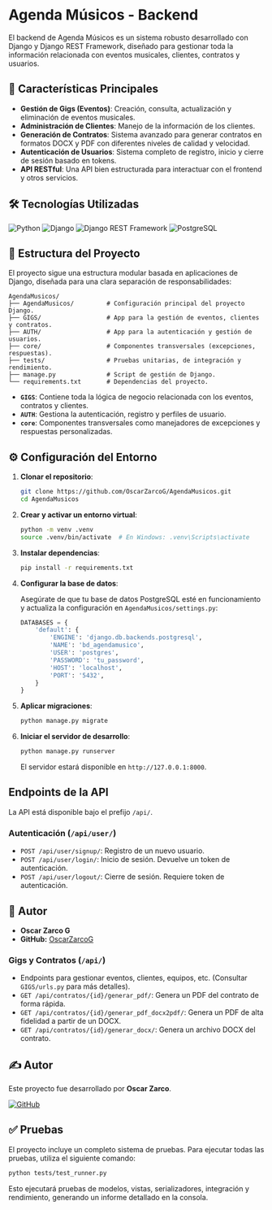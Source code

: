 # Agenda Músicos - Backend

El backend de Agenda Músicos es un sistema robusto desarrollado con Django y Django REST Framework, diseñado para gestionar toda la información relacionada con eventos musicales, clientes, contratos y usuarios.

## 🚀 Características Principales

- **Gestión de Gigs (Eventos)**: Creación, consulta, actualización y eliminación de eventos musicales.
- **Administración de Clientes**: Manejo de la información de los clientes.
- **Generación de Contratos**: Sistema avanzado para generar contratos en formatos DOCX y PDF con diferentes niveles de calidad y velocidad.
- **Autenticación de Usuarios**: Sistema completo de registro, inicio y cierre de sesión basado en tokens.
- **API RESTful**: Una API bien estructurada para interactuar con el frontend y otros servicios.

## 🛠️ Tecnologías Utilizadas

![Python](https://img.shields.io/badge/Python-3776AB?style=for-the-badge&logo=python&logoColor=white)
![Django](https://img.shields.io/badge/Django-092E20?style=for-the-badge&logo=django&logoColor=white)
![Django REST Framework](https://img.shields.io/badge/Django%20REST-A30000?style=for-the-badge&logo=django&logoColor=white)
![PostgreSQL](https://img.shields.io/badge/PostgreSQL-316192?style=for-the-badge&logo=postgresql&logoColor=white)

## 📂 Estructura del Proyecto

El proyecto sigue una estructura modular basada en aplicaciones de Django, diseñada para una clara separación de responsabilidades:

```
AgendaMusicos/
├── AgendaMusicos/         # Configuración principal del proyecto Django.
├── GIGS/                  # App para la gestión de eventos, clientes y contratos.
├── AUTH/                  # App para la autenticación y gestión de usuarios.
├── core/                  # Componentes transversales (excepciones, respuestas).
├── tests/                 # Pruebas unitarias, de integración y rendimiento.
├── manage.py              # Script de gestión de Django.
└── requirements.txt       # Dependencias del proyecto.
```

- **`GIGS`**: Contiene toda la lógica de negocio relacionada con los eventos, contratos y clientes.
- **`AUTH`**: Gestiona la autenticación, registro y perfiles de usuario.
- **`core`**: Componentes transversales como manejadores de excepciones y respuestas personalizadas.

## ⚙️ Configuración del Entorno

1.  **Clonar el repositorio**:

    ```bash
    git clone https://github.com/OscarZarcoG/AgendaMusicos.git
    cd AgendaMusicos
    ```

2.  **Crear y activar un entorno virtual**:

    ```bash
    python -m venv .venv
    source .venv/bin/activate  # En Windows: .venv\Scripts\activate
    ```

3.  **Instalar dependencias**:

    ```bash
    pip install -r requirements.txt
    ```

4.  **Configurar la base de datos**:

    Asegúrate de que tu base de datos PostgreSQL esté en funcionamiento y actualiza la configuración en `AgendaMusicos/settings.py`:

    ```python
    DATABASES = {
        'default': {
            'ENGINE': 'django.db.backends.postgresql',
            'NAME': 'bd_agendamusico',
            'USER': 'postgres',
            'PASSWORD': 'tu_password',
            'HOST': 'localhost',
            'PORT': '5432',
        }
    }
    ```

5.  **Aplicar migraciones**:

    ```bash
    python manage.py migrate
    ```

6.  **Iniciar el servidor de desarrollo**:

    ```bash
    python manage.py runserver
    ```

    El servidor estará disponible en `http://127.0.0.1:8000`.

## Endpoints de la API

La API está disponible bajo el prefijo `/api/`.

### Autenticación (`/api/user/`)

-   `POST /api/user/signup/`: Registro de un nuevo usuario.
-   `POST /api/user/login/`: Inicio de sesión. Devuelve un token de autenticación.
-   `POST /api/user/logout/`: Cierre de sesión. Requiere token de autenticación.

## 👤 Autor

-   **Oscar Zarco G**
-   **GitHub:** [OscarZarcoG](https://github.com/OscarZarcoG)

### Gigs y Contratos (`/api/`)

-   Endpoints para gestionar eventos, clientes, equipos, etc. (Consultar `GIGS/urls.py` para más detalles).
-   `GET /api/contratos/{id}/generar_pdf/`: Genera un PDF del contrato de forma rápida.
-   `GET /api/contratos/{id}/generar_pdf_docx2pdf/`: Genera un PDF de alta fidelidad a partir de un DOCX.
-   `GET /api/contratos/{id}/generar_docx/`: Genera un archivo DOCX del contrato.

## ✍️ Autor

Este proyecto fue desarrollado por **Oscar Zarco**.

[![GitHub](https://img.shields.io/badge/GitHub-100000?style=for-the-badge&logo=github&logoColor=white)](https://github.com/OscarZarcoG)

## ✅ Pruebas

El proyecto incluye un completo sistema de pruebas. Para ejecutar todas las pruebas, utiliza el siguiente comando:

```bash
python tests/test_runner.py
```

Esto ejecutará pruebas de modelos, vistas, serializadores, integración y rendimiento, generando un informe detallado en la consola.